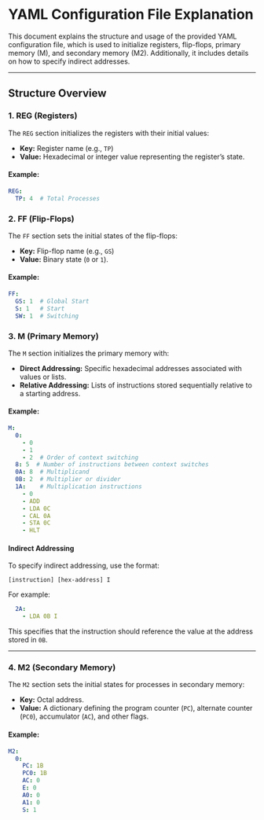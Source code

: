 # YAML Configuration File Explanation

This document explains the structure and usage of the provided YAML configuration file, which is used to initialize registers, flip-flops, primary memory (M), and secondary memory (M2). Additionally, it includes details on how to specify indirect addresses.

---

## **Structure Overview**

### **1. REG (Registers)**
The `REG` section initializes the registers with their initial values:
- **Key:** Register name (e.g., `TP`)
- **Value:** Hexadecimal or integer value representing the register’s state.

#### Example:
```yaml
REG:
  TP: 4  # Total Processes
```

### **2. FF (Flip-Flops)**
The `FF` section sets the initial states of the flip-flops:
- **Key:** Flip-flop name (e.g., `GS`)
- **Value:** Binary state (`0` or `1`).

#### Example:
```yaml
FF:
  GS: 1  # Global Start
  S: 1   # Start
  SW: 1  # Switching
```

### **3. M (Primary Memory)**
The `M` section initializes the primary memory with:
- **Direct Addressing:** Specific hexadecimal addresses associated with values or lists.
- **Relative Addressing:** Lists of instructions stored sequentially relative to a starting address.

#### Example:
```yaml
M:
  0:
    - 0
    - 1
    - 2  # Order of context switching
  8: 5  # Number of instructions between context switches
  0A: 8  # Multiplicand
  0B: 2  # Multiplier or divider
  1A:    # Multiplication instructions
    - 0
    - ADD
    - LDA 0C
    - CAL 0A
    - STA 0C
    - HLT
```

#### Indirect Addressing
To specify indirect addressing, use the format:
```
[instruction] [hex-address] I
```
For example:
```yaml
  2A:
    - LDA 0B I
```
This specifies that the instruction should reference the value at the address stored in `0B`.

---

### **4. M2 (Secondary Memory)**
The `M2` section sets the initial states for processes in secondary memory:
- **Key:** Octal address.
- **Value:** A dictionary defining the program counter (`PC`), alternate counter (`PC0`), accumulator (`AC`), and other flags.

#### Example:
```yaml
M2:
  0:
    PC: 1B
    PC0: 1B
    AC: 0
    E: 0
    A0: 0
    A1: 0
    S: 1
```
